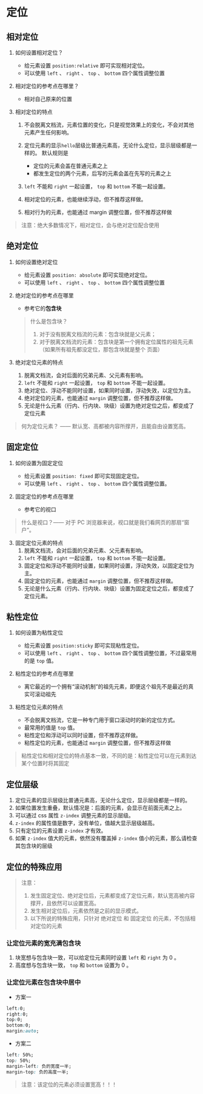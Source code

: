 # 定位
## 相对定位
1. 如何设置相对定位？
	+ 给元素设置 `position:relative` 即可实现相对定位。
	+ 可以使用 `left` 、 `right` 、 `top` 、 `bottom` 四个属性调整位置

2. 相对定位的参考点在哪里？
	+ 相对自己原来的位置

3. 相对定位的特点
	1. 不会脱离文档流，元素位置的变化，只是视觉效果上的变化，不会对其他元素产生任何影响。
	2. 定位元素的显示`hello`层级比普通元素高，无论什么定位，显示层级都是一样的。
		默认规则是
		+ 定位的元素会盖在普通元素之上
		+ 都发生定位的两个元素，后写的元素会盖在先写的元素之上
		
	3. `left` 不能和 `right` 一起设置， `top` 和 `bottom` 不能一起设置。
	4. 相对定位的元素，也能继续浮动，但不推荐这样做。
	5. 相对行为的元素，也能通过 margin 调整位置，但不推荐这样做

> 注意：绝大多数情况下，相对定位，会与绝对定位配合使用


## 绝对定位
1. 如何设置绝对定位
	+ 给元素设置 `position: absolute` 即可实现绝对定位。
	+ 可以使用 `left` 、 `right` 、 `top` 、 `bottom` 四个属性调整位置

2. 绝对定位的参考点在哪里
	+ 参考它的**包含块**
	> 什么是包含块？
	> 1. 对于没有脱离文档流的元素：包含块就是父元素；
	> 2. 对于脱离文档流的元素：包含块是第一个拥有定位属性的祖先元素（如果所有祖先都没定位，那包含块就是整个 页面）

3. 绝对定位元素的特点
	1. 脱离文档流，会对后面的兄弟元素、父元素有影响。
	2. `left` 不能和 `right` 一起设置， `top` 和 `bottom` 不能一起设置。
	3. 绝对定位、浮动不能同时设置，如果同时设置，浮动失效，以定位为主。
	4. 绝对定位的元素，也能通过 `margin` 调整位置，但不推荐这样做。
	5. 无论是什么元素（行内、行内块、块级）设置为绝对定位之后，都变成了定位元素

> 何为定位元素？ —— 默认宽、高都被内容所撑开，且能自由设置宽高。


## 固定定位
1. 如何设置为固定定位
	+ 给元素设置 `position: fixed` 即可实现固定定位。
	+ 可以使用 `left` 、 `right` 、 `top` 、 `bottom` 四个属性调整位置。

2. 固定定位的参考点在哪里
	+ 参考它的视口
> 什么是视口？—— 对于 PC 浏览器来说，视口就是我们看网页的那扇“窗户”。

3. 固定定位元素的特点
	1. 脱离文档流，会对后面的兄弟元素、父元素有影响。
	2. `left` 不能和 `right` 一起设置， `top` 和 `bottom` 不能一起设置。
	3. 固定定位和浮动不能同时设置，如果同时设置，浮动失效，以固定定位为主。
	4. 固定定位的元素，也能通过 `margin` 调整位置，但不推荐这样做。
	5. 无论是什么元素（行内、行内块、块级）设置为固定定位之后，都变成了定位元素。


## 粘性定位
1. 如何设置为粘性定位
	+ 给元素设置 `position:sticky` 即可实现粘性定位。
	+ 可以使用 `left` 、 `right` 、 `top` 、 `bottom` 四个属性调整位置，不过最常用的是 `top` 值。

2. 粘性定位的参考点在哪里
	+ 离它最近的一个拥有“滚动机制”的祖先元素，即便这个祖先不是最近的真实可滚动祖先

3. 粘性定位元素的特点
	+ 不会脱离文档流，它是一种专门用于窗口滚动时的新的定位方式。
	+ 最常用的值是 `top` 值。
	+ 粘性定位和浮动可以同时设置，但不推荐这样做。
	+ 粘性定位的元素，也能通过 `margin` 调整位置，但不推荐这样做

> 粘性定位和相对定位的特点基本一致，不同的是：粘性定位可以在元素到达某个位置时将其固定


## 定位层级
1. 定位元素的显示层级比普通元素高，无论什么定位，显示层级都是一样的。
2. 如果位置发生重叠，默认情况是：后面的元素，会显示在前面元素之上。
3. 可以通过 css 属性 `z-index` 调整元素的显示层级。
4. `z-index` 的属性值是数字，没有单位，值越大显示层级越高。
5. 只有定位的元素设置 `z-index` 才有效。
6. 如果 `z-index` 值大的元素，依然没有覆盖掉 `z-index` 值小的元素，那么请检查其包含块的层级


## 定位的特殊应用
> 注意：
> 1. 发生固定定位、绝对定位后，元素都变成了定位元素，默认宽高被内容撑开，且依然可以设置宽高。
> 2. 发生相对定位后，元素依然是之前的显示模式。
> 3. 以下所说的特殊应用，只针对 绝对定位 和 固定定位 的元素，不包括相对定位的元素

### 让定位元素的宽充满包含块
1. 块宽想与包含块一致，可以给定位元素同时设置 `left` 和 `right` 为 0 。
2. 高度想与包含块一致， `top` 和 `bottom` 设置为 0 。

### 让定位元素在包含块中居中
+ 方案一
```css
left:0;
right:0;
top:0;
bottom:0;
margin:auto;

```

+ 方案二
```css
left: 50%;
top: 50%;
margin-left: 负的宽度一半;
margin-top: 负的高度一半;
```
> 注意：该定位的元素必须设置宽高！！！
